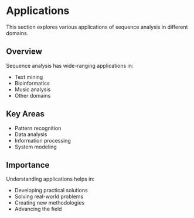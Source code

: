 # Applications

This section explores various applications of sequence analysis in different domains.

## Overview

Sequence analysis has wide-ranging applications in:
- Text mining
- Bioinformatics
- Music analysis
- Other domains

## Key Areas

- Pattern recognition
- Data analysis
- Information processing
- System modeling

## Importance

Understanding applications helps in:
- Developing practical solutions
- Solving real-world problems
- Creating new methodologies
- Advancing the field
